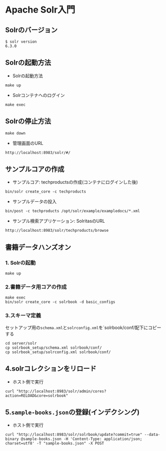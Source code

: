 # Apache Solr入門
## Solrのバージョン
```
$ solr version
6.3.0
```
## Solrの起動方法
- Solrの起動方法
```
make up
```

- Solrコンテナへのログイン
```
make exec
```

## Solrの停止方法
```
make down
```

- 管理画面のURL
```
http://localhost:8983/solr/#/
```

## サンプルコアの作成

- サンプルコア: techproductsの作成(コンテナにログインした後)
```
bin/solr create_core -c techproducts
```

- サンプルデータの投入
```
bin/post -c techproducts /opt/solr/example/exampledocs/*.xml
```

- サンプル検索アプリケーション: SolritasのURL
```
http://localhost:8983/solr/techproducts/browse
```

## 書籍データハンズオン
### 1. Solrの起動
```
make up
```
### 2.書籍データ用コアの作成
```
make exec
bin/solr create_core -c solrbook -d basic_configs
```
### 3.スキーマ定義
セットアップ用の`schema.xml`と`solrconfig.xml`を`solrbook/conf/配下にコピーする
```
cd server/solr
cp solrbook_setup/schema.xml solrbook/conf/
cp solrbook_setup/solrconfig.xml solrbook/conf/
```

## 4.solrコレクションをリロード
- ホスト側で実行
```
curl "http://localhost:8983/solr/admin/cores?action=RELOAD&core=solrbook"
```

## 5.`sample-books.json`の登録(インデクシング)
- ホスト側で実行
```
curl "http://localhost:8983/solr/solrbook/update?commit=true" --data-binary @sample-books.json -H 'Content-Type: application/json; charset=utf8' -T "sample-books.json" -X POST
```
